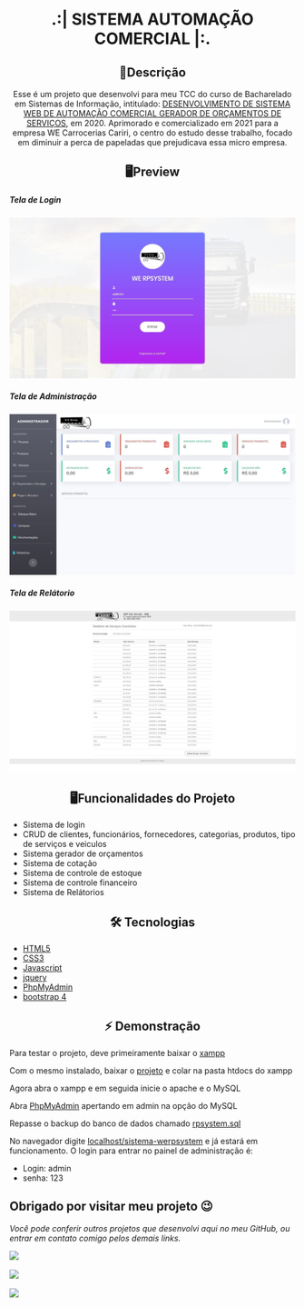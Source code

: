 <h1 align="center">.:| SISTEMA AUTOMAÇÃO COMERCIAL |:.</h1>

<h2 align="center">📖Descrição</h2>

<p align="center">Esse é um projeto que desenvolvi para meu TCC do curso de Bacharelado em Sistemas de Informação, intitulado: <a href="https://drive.google.com/file/d/10xukqjIqlD-N8PJiCXs8GgoVmTBSy23m/view?usp=drive_link">DESENVOLVIMENTO DE SISTEMA WEB DE AUTOMAÇÃO COMERCIAL GERADOR DE ORÇAMENTOS DE SERVIÇOS</a>, em 2020. Aprimorado e comercializado em 2021 para a empresa WE Carrocerias Cariri, o centro do estudo desse trabalho, focado em diminuir a perca de papeladas que prejudicava essa micro empresa. </p>

<h2 align="center">🖥Preview</h2>

##### Tela de Login
<img src="images\loginwe.jpg" alt="Preview desktop"></img>

##### Tela de Administração
<img src="images\paineladm.jpg" alt="Preview desktop"></img>

##### Tela de Relátorio
<img src="images\relatorio.jpg" alt="Preview desktop"></img>

<h2 align="center">🖥Funcionalidades do Projeto</h2>

- Sistema de login
- CRUD de clientes, funcionários, fornecedores, categorias, produtos, tipo de serviços e veiculos
- Sistema gerador de orçamentos
- Sistema de cotação
- Sistema de controle de estoque
- Sistema de controle financeiro
- Sistema de Relátorios 



<h2 align="center">🛠 Tecnologias</h2>

- [HTML5](https://html.com/)
- [CSS3](https://developer.mozilla.org/pt-BR/docs/Web/CSS)
- [Javascript](https://www.javascript.com)
- [jquery](https://jquery.com/)
- [PhpMyAdmin](https://www.phpmyadmin.net/)
- [bootstrap 4](https://fontawesome.com/)

<h2 align="center">⚡️ Demonstração</h2>
<p>Para testar o projeto, deve primeiramente baixar o <a href="https://www.apachefriends.org/pt_br/download.html">xampp</a> </p>
<p>Com o mesmo instalado, baixar o <a href="https://github.com/KevynFirst/sistema-werpsystem/archive/refs/heads/main.zip">projeto</a> e colar na pasta htdocs do xampp </p>
<p>Agora abra o xampp e em seguida inicie o apache e o MySQL</p>
<p>Abra <span style="text-decoration:underline">PhpMyAdmin</span> apertando em admin na opção do MySQL </p>
<p>Repasse o backup do banco de dados chamado <span style="text-decoration:underline">rpsystem.sql</span></p>
<p>No navegador digite <span style="text-decoration:underline">localhost/sistema-werpsystem</span> e já estará em funcionamento. O login para entrar no painel de administração é:</p>

- Login: admin
- senha: 123

<!-- ### Veja o projeto funcionando <a href="https://kevynfirst.github.io/primeiro-projeto">aqui</a>. 👈 -->

## Obrigado por visitar meu projeto 😉
<i>Você pode conferir outros projetos que desenvolvi aqui no meu GitHub, ou entrar em contato comigo pelos demais links.</i>
<br>

<a href = "mailto:kevynfirst@gmail.com"><img src="https://img.shields.io/badge/-Gmail-%23333?style=for-the-badge&logo=gmail&logoColor=white" target="_blank"></a>
<div> 

  <a href="https://instagram.com/kevynfirst" target="_blank"><img src="https://img.shields.io/badge/-Instagram-%23E4405F?style=for-the-badge&logo=instagram&logoColor=white" target="_blank"></a>

  <a href="https://www.linkedin.com/in/kevynfirst" target="_blank"><img src="https://img.shields.io/badge/-LinkedIn-%230077B5?style=for-the-badge&logo=linkedin&logoColor=white" target="_blank"></a>


</div>

